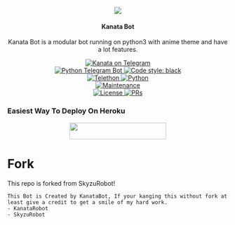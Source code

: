 <p align="center">
  <img src="https://telegra.ph/file/c7789a7453dd60da077a0.jpg">
</p>

<h4><p align="center"> Kanata Bot </p></h4>

<p align="center">Kanata Bot is a modular bot running on python3 with anime theme and have a lot features.</p>

<p align="center">
<a href="https://t.me/Kanatapro_bot"> <img src="https://img.shields.io/badge/Kanata-Probot-blue?&logo=telegram" alt="Kanata on Telegram" /> </a><br>
<a href="https://python-telegram-bot.org"> <img src="https://img.shields.io/badge/PTB-13.8.1-white?&style=flat-round&logo=github" alt="Python Telegram Bot" /> </a>
<a href="https://github.com/psf/black"><img alt="Code style: black" src="https://img.shields.io/badge/code%20style-black-000000.svg"></a><br>
<a href="https://docs.telethon.dev"> <img src="https://img.shields.io/badge/Telethon-1.23.0-red?&style=flat-round&logo=github" alt="Telethon" /> </a>
<a href="https://docs.python.org"> <img src="https://img.shields.io/badge/Python-3.9.7-purple?&style=flat-round&logo=python" alt="Python" /> </a><br>
<a href="https://GitHub.com/Skyzu/SkyzuRobot"> <img src="https://img.shields.io/badge/Maintained-Yes-yellow.svg" alt="Maintenance" /> </a><br>
<a href="https://github.com/Skyzu/SkyzuRobot/blob/main/LICENSE"> <img src="https://img.shields.io/badge/License-GPLv3-blue.svg" alt="License" /> </a>
<a href="https://makeapullrequest.com"> <img src="https://img.shields.io/badge/PRs-Welcome-blue.svg?style=flat-round" alt="PRs" /> </a>
</p>

### Easiest Way To Deploy On Heroku 

<p align="center"><a href="https://heroku.com/deploy?template=https://github.com/sophiashirashaki/SkyzuRobot"> <img src="https://img.shields.io/badge/Deploy%20To%20Heroku-blue?style=for-the-badge&logo=heroku" width="220" height="38.45"/></a></p>

# Fork
This repo is forked from SkyzuRobot!

```
This Bot is Created by KanataBot, If your kanging this without fork at least give a credit to get a smile of my hard work. 
- KanataRobot 
- SkyzuRobot
```
